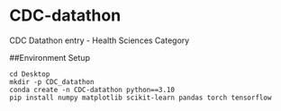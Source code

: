 # CDC-datathon
CDC Datathon entry - Health Sciences Category

##Environment Setup
```
cd Desktop
mkdir -p CDC_datathon
conda create -n CDC-datathon python==3.10
pip install numpy matplotlib scikit-learn pandas torch tensorflow
```
